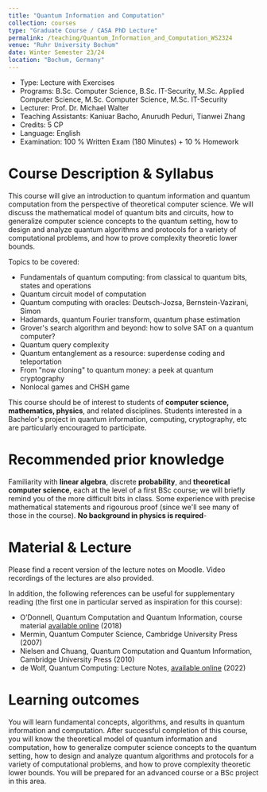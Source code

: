 ```yaml
---
title: "Quantum Information and Computation"
collection: courses
type: "Graduate Course / CASA PhD Lecture"
permalink: /teaching/Quantum_Information_and_Computation_WS2324
venue: "Ruhr University Bochum"
date: Winter Semester 23/24
location: "Bochum, Germany"
---
```


* Type: Lecture with Exercises
* Programs: B.Sc. Computer Science, B.Sc. IT-Security, M.Sc. Applied Computer Science, M.Sc. Computer Science, M.Sc. IT-Security
* Lecturer: Prof. Dr. Michael Walter
* Teaching Assistants: Kaniuar Bacho, Anurudh Peduri, Tianwei Zhang
* Credits: 5 CP
* Language: English
* Examination: 100 % Written Exam (180 Minutes) + 10 % Homework

Course Description & Syllabus
======

This course will give an introduction to quantum information and quantum computation from the perspective of theoretical computer science.
We will discuss the mathematical model of quantum bits and circuits, how to generalize computer science concepts to the quantum setting, how to design and analyze quantum algorithms and protocols for a variety of computational problems, and how to prove complexity theoretic lower bounds.

Topics to be covered:

* Fundamentals of quantum computing: from classical to quantum bits, states and operations
* Quantum circuit model of computation
* Quantum computing with oracles: Deutsch-Jozsa, Bernstein-Vazirani, Simon
* Hadamards, quantum Fourier transform, quantum phase estimation
* Grover's search algorithm and beyond: how to solve SAT on a quantum computer?
* Quantum query complexity
* Quantum entanglement as a resource: superdense coding and teleportation
* From "now cloning" to quantum money: a peek at quantum cryptography
* Nonlocal games and CHSH game

This course should be of interest to students of **computer science, mathematics, physics**, and related disciplines.
Students interested in a Bachelor's project in quantum information, computing, cryptography, etc are particularly encouraged to participate.

Recommended prior knowledge
======

Familiarity with **linear algebra**, discrete **probability**, and **theoretical computer science**, each at the level of a first BSc course;
we will briefly remind you of the more difficult bits in class.
Some experience with precise mathematical statements and rigourous proof (since we'll see many of those in the course).
**No background in physics is required**-

Material & Lecture
======

Please find a recent version of the lecture notes on Moodle. Video recordings of the lectures are also provided.

In addition, the following references can be useful for supplementary reading (the first one in particular served as inspiration for this course):

* O’Donnell, Quantum Computation and Quantum Information, course material [available online](http://www.cs.cmu.edu/~odonnell/quantum18/) (2018)
* Mermin, Quantum Computer Science, Cambridge University Press (2007)
* Nielsen and Chuang, Quantum Computation and Quantum Information, Cambridge University Press (2010)
* de Wolf, Quantum Computing: Lecture Notes, [available online](https://arxiv.org/abs/1907.09415) (2022)


Learning outcomes
======

You will learn fundamental concepts, algorithms, and results in quantum information and computation. 
After successful completion of this course, you will know the theoretical model of quantum information and computation, how to generalize computer science concepts to the quantum setting,
how to design and analyze quantum algorithms and protocols for a variety of computational problems, and how to prove complexity theoretic lower bounds.
You will be prepared for an advanced course or a BSc project in this area.
